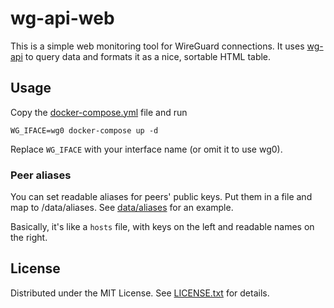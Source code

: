 wg-api-web
==========

This is a simple web monitoring tool for WireGuard connections.
It uses [wg-api] to query data and formats it as a nice, sortable HTML table.

[wg-api]: https://github.com/jamescun/wg-api

Usage
-----

Copy the [docker-compose.yml] file and run

    WG_IFACE=wg0 docker-compose up -d

Replace `WG_IFACE` with your interface name (or omit it to use wg0).

[docker-compose.yml]: docker-compose.yml

### Peer aliases

You can set readable aliases for peers' public keys.
Put them in a file and map to /data/aliases.
See [data/aliases] for an example.

[data/aliases]: data/aliases

Basically, it's like a `hosts` file, with keys on the left and readable names
on the right.

License
-------

Distributed under the MIT License.
See [LICENSE.txt] for details.

[LICENSE.txt]: LICENSE.txt
